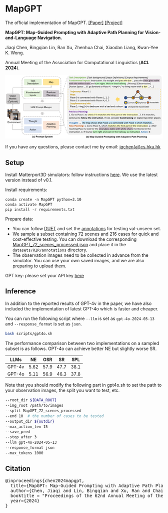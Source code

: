 # MapGPT

The official implementation of MapGPT. [[Paper]](https://arxiv.org/abs/2401.07314) [[Project]](https://chen-judge.github.io/MapGPT/)

**MapGPT: Map-Guided Prompting with Adaptive Path Planning for Vision-and-Language Navigation.**

Jiaqi Chen, Bingqian Lin, Ran Xu, Zhenhua Chai, Xiaodan Liang, Kwan-Yee K. Wong.

Annual Meeting of the Association for Computational Linguistics (**ACL 2024**).


<!--
<p align="center">
  <img src="figs/intro.png" alt="introduction" style="width:560px;height:400px;">
</p>
-->

<p align="center">
  <img src="figs/framework.png" alt="framework">
</p>

If you have any questions, please contact me by email: [jqchen(at)cs.hku.hk](mailto:jqchen@cs.hku.hk)

## Setup

Install Matterport3D simulators: follow instructions [here](https://github.com/peteanderson80/Matterport3DSimulator). We use the latest version instead of v0.1.

Install requirements:
```setup
conda create -n MapGPT python=3.10
conda activate MapGPT
pip install -r requirements.txt
```

Prepare data: 
+ You can follow [DUET](https://github.com/cshizhe/VLN-DUET/) and set the [annotations](https://www.dropbox.com/sh/u3lhng7t2gq36td/AABAIdFnJxhhCg2ItpAhMtUBa?dl=0) for testing val-unseen set.
+ We sample a subset containing 72 scenes and 216 cases for quick and cost-effective testing. You can download the corresponding [MapGPT_72_scenes_processed.json](https://connecthkuhk-my.sharepoint.com/:f:/g/personal/jadge_connect_hku_hk/Eq00RV04jXpNkwqowKh5mYABBTqBG1U2RXgQ7FvaGweJOQ?e=rL1d6p) and place it in the `datasets/R2R/annotations` directory. 
+ The observation images need to be collected in advance from the simulator. You can use your own saved images, and we are also preparing to upload them.

GPT key: please set your API key [here](https://github.com/chen-judge/MapGPT/blob/00582fb08328646f9a9dd6b923c474cfb043d570/GPT/api.py#L10)
## Inference

In addition to the reported results of GPT-4v in the paper, we have also included the implementation of latest GPT-4o which is faster and cheaper.

You can run the following script where `--llm` is set as `gpt-4o-2024-05-13` and `--response_format` is set as `json`.

```bash
bash scripts/gpt4o.sh
```

The performance comparison between two implementations on a sampled subset is as follows. GPT-4o can achieve better NE but slightly worse SR.

| LLMs | NE | OSR | SR | SPL |
| --- | --- | --- |  --- | --- |
| GPT-4v | 5.62 | 57.9 | 47.7 | 38.1 |
| GPT-4o | 5.11 | 56.9 | 46.3 | 37.8 |

Note that you should modify the following part in gpt4o.sh to set the path to your observation images, the split you want to test, etc.

```bash
--root_dir ${DATA_ROOT}
--img_root /path/to/images
--split MapGPT_72_scenes_processed
--end 10  # the number of cases to be tested
--output_dir ${outdir}
--max_action_len 15
--save_pred
--stop_after 3
--llm gpt-4o-2024-05-13
--response_format json
--max_tokens 1000
```

## Citation
<pre>
@inproceedings{chen2024mapgpt,
  title={MapGPT: Map-Guided Prompting with Adaptive Path Planning for Vision-and-Language Navigation},
  author={Chen, Jiaqi and Lin, Bingqian and Xu, Ran and Chai, Zhenhua and Liang, Xiaodan and Wong, Kwan-Yee K},
  booktitle = "Proceedings of the 62nd Annual Meeting of the Association for Computational Linguistics",
  year={2024}
}
</pre>
